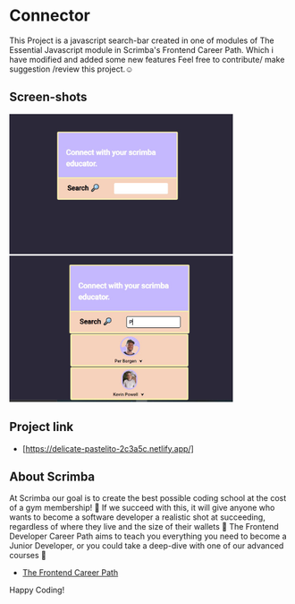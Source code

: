 # Connector

This Project is a javascript search-bar created in  one of modules of The Essential Javascript module in Scrimba's Frontend Career Path.
Which i have modified and added some new features
Feel free to contribute/ make suggestion /review this project.☺


## Screen-shots

<div text-align ="center">
    <img src="/Screenshot 1.jpg" width="400px"/> 
     <img src="/Screenshot 2.jpg" width="400px"/> 
</div>

## Project link  

- [https://delicate-pastelito-2c3a5c.netlify.app/]

## About Scrimba
At Scrimba our goal is to create the best possible coding school at the cost of a gym membership! 💜
If we succeed with this, it will give anyone who wants to become a software developer a realistic shot at succeeding, regardless of where they live and the size of their wallets 🎉
The Frontend Developer Career Path aims to teach you everything you need to become a Junior Developer, or you could take a deep-dive with one of our advanced courses 🚀

- [The Frontend Career Path](https://scrimba.com/learn/frontend)

Happy Coding!
